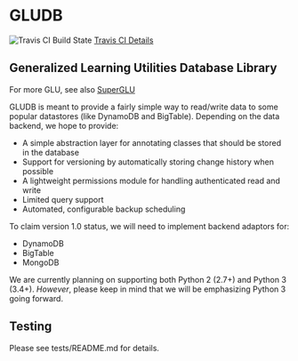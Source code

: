 GLUDB
=============

![Travis CI Build State](https://travis-ci.org/memphis-iis/GLUDB.svg?branch=master)
[Travis CI Details](https://travis-ci.org/memphis-iis/GLUDB)

Generalized Learning Utilities Database Library
--------------------------------------------------

For more GLU, see also
[SuperGLU](https://github.com/GeneralizedLearningUtilities/SuperGLU)

GLUDB is meant to provide a fairly simple way to read/write data to some
popular datastores (like DynamoDB and BigTable). Depending on the data
backend, we hope to provide:


* A simple abstraction layer for annotating classes that should be stored in
  the database
* Support for versioning by automatically storing change history when possible
* A lightweight permissions module for handling authenticated read and write
* Limited query support
* Automated, configurable backup scheduling

To claim version 1.0 status, we will need to implement backend adaptors for:
* DynamoDB
* BigTable
* MongoDB

We are currently planning on supporting both Python 2 (2.7+) and Python 3
(3.4+). *However*, please keep in mind that we will be emphasizing Python 3
going forward.

Testing
----------

Please see tests/README.md for details.
